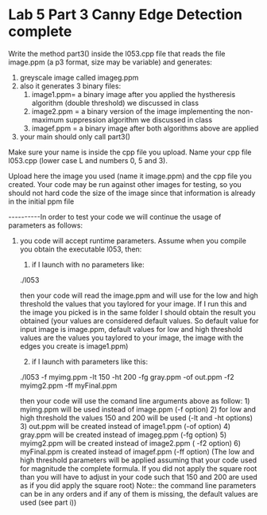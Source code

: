 # Lab 5 Part 3 Canny Edge Detection complete

Write the method part3() inside the l053.cpp file that reads the file image.ppm (a p3 format, size may be variable) and generates:

1) greyscale image called imageg.ppm
2) also it generates 3 binary files:
    1) image1.ppm= a binary image after you applied the hystheresis algorithm (double threshold) we discussed in class
    2) image2.ppm = a binary version of the image implementing the non-maximum suppression algorithm we discussed in class
    3) imagef.ppm = a binary image after both algorithms above are applied
3) your main should only call part3()

Make sure your name is inside the cpp file you upload. Name your cpp file l053.cpp (lower case L and numbers 0, 5 and 3).

Upload here the image you used (name it image.ppm) and the cpp file you created. Your code may be run against other images for testing, so you should not hard code the size of the image since that information is already in the initial ppm file

----------In order to test your code we will continue the usage of parameters as follows:

1) you code will accept runtime parameters. Assume when you compile you obtain the executable l053, then:
    1) if I launch with no parameters like:

    ./l053

    then your code will read the image.ppm and will use for the low and high threshold the values that you taylored for your image. If I run this and the image you picked is in the same folder I should obtain the result you obtained (your values are considered default values. So default value for input image is image.ppm, default values for low and high threshold values are the values you
    taylored to your image, the image with the edges you create is image1.ppm)

    2) if I launch with parameters like this:

    ./l053 -f myimg.ppm -lt 150 -ht 200 -fg gray.ppm -of out.ppm -f2 myimg2.ppm -ff myFinal.ppm
    
    then your code will use the comand line arguments above as follow:
        1) myimg.ppm will be used instead of image.ppm (-f option)
        2) for low and high threshold the values 150 and 200 will be used (-lt and -ht options)
        3) out.ppm will be created instead of image1.ppm (-of option)
        4) gray.ppm will be created instead of imageg.ppm (-fg option)
        5) myimg2.ppm will be created instead of image2.ppm ( -f2 option)
        6) myFinal.ppm is created instead of imagef.ppm (-ff option)
    (The low and high threshold parameters will be applied assuming that your code used for magnitude the complete formula. If you did not apply the square root than
    you will have to adjust in your code such that 150 and 200 are used as if you did apply the square root)
    Note:: the command line parameters can be in any orders and if any of them is missing, the default values are used (see part i))